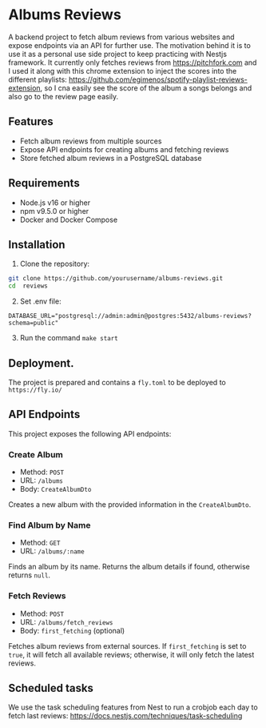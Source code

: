 # Albums Reviews

A backend project to fetch album reviews from various websites and expose endpoints via an API for further use. The motivation behind it is to use it as a personal use side project to keep practicing with Nestjs framework. 
It currently only fetches reviews from https://pitchfork.com and I used it along with this chrome extension to inject the scores into the different playlists: https://github.com/egimenos/spotify-playlist-reviews-extension, so I cna easily see the score of the album a songs belongs and also go to the review page easily.

## Features

- Fetch album reviews from multiple sources
- Expose API endpoints for creating albums and fetching reviews
- Store fetched album reviews in a PostgreSQL database

## Requirements

- Node.js v16 or higher
- npm v9.5.0 or higher
- Docker and Docker Compose

## Installation

1. Clone the repository:

```bash
git clone https://github.com/yourusername/albums-reviews.git
cd  reviews
```

2. Set .env file:

`DATABASE_URL="postgresql://admin:admin@postgres:5432/albums-reviews?schema=public"`

3. Run the command `make start`

## Deployment.

The project is prepared and contains a `fly.toml` to be deployed to `https://fly.io/`

## API Endpoints

This project exposes the following API endpoints:

### Create Album

- Method: `POST`
- URL: `/albums`
- Body: `CreateAlbumDto`

Creates a new album with the provided information in the `CreateAlbumDto`.

### Find Album by Name

- Method: `GET`
- URL: `/albums/:name`

Finds an album by its name. Returns the album details if found, otherwise returns `null`.

### Fetch Reviews

- Method: `POST`
- URL: `/albums/fetch_reviews`
- Body: `first_fetching` (optional)

Fetches album reviews from external sources. If `first_fetching` is set to `true`, it will fetch all available reviews; otherwise, it will only fetch the latest reviews.

## Scheduled tasks

We use the task scheduling features from Nest to run a crobjob each day to fetch last reviews: https://docs.nestjs.com/techniques/task-scheduling
